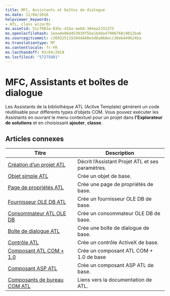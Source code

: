 ```yaml
---
title: MFC, Assistants et boîtes de dialogue
ms.date: 11/04/2016
helpviewer_keywords:
- ATL, class wizards
ms.assetid: 51cf002a-83bc-41ba-aeb8-364ea2331375
ms.openlocfilehash: 1eea4e86d453939f5ba1bdda47906768c8012ba6
ms.sourcegitcommit: c3093251193944840e3d0a068ecc30e6449624ba
ms.translationtype: MT
ms.contentlocale: fr-FR
ms.lasthandoff: 03/04/2019
ms.locfileid: "57275881"
---
```

# <a name="atl-wizards-and-dialog-boxes"></a>MFC, Assistants et boîtes de dialogue

Les Assistants de la bibliothèque ATL (Active Template) génèrent un code réutilisable pour différents types d’objets COM. Vous pouvez exécuter les Assistants en ouvrant le menu contextuel pour un projet dans **l’Explorateur de solutions** et en choisissant **ajouter**, **classe**.

## <a name="related-articles"></a>Articles connexes

|Titre|Description|
|-----------|-----------------|
|[Création d’un projet ATL](../../atl/reference/creating-an-atl-project.md)|Décrit l’Assistant Projet ATL et ses paramètres.|
|[Objet simple ATL](../../atl/reference/adding-an-atl-simple-object.md)|Crée un objet de base.|
|[Page de propriétés ATL](../../atl/reference/adding-an-atl-property-page.md)|Crée une page de propriétés de base.|
|[Fournisseur OLE DB ATL](../../atl/reference/adding-an-atl-ole-db-provider.md)|Crée un fournisseur OLE DB de base.|
|[Consommateur ATL OLE DB](../../atl/reference/adding-an-atl-ole-db-consumer.md)|Crée un consommateur OLE DB de base.|
|[Boîte de dialogue ATL](../../atl/reference/adding-an-atl-dialog-box.md)|Crée une boîte de dialogue de base.|
|[Contrôle ATL](../../atl/reference/adding-an-atl-control.md)|Crée un contrôle ActiveX de base.|
|[Composant ATL COM + 1.0](../../atl/reference/adding-an-atl-com-plus-1-0-component.md)|Crée un composant ATL COM + 1.0 de base|
|[Composant ASP ATL](../../atl/reference/adding-an-atl-active-server-page-component.md)|Crée un composant ASP ATL de base.|
|[Composants de bureau COM ATL](../../atl/atl-com-desktop-components.md)|Liens vers la documentation de ATL.|
